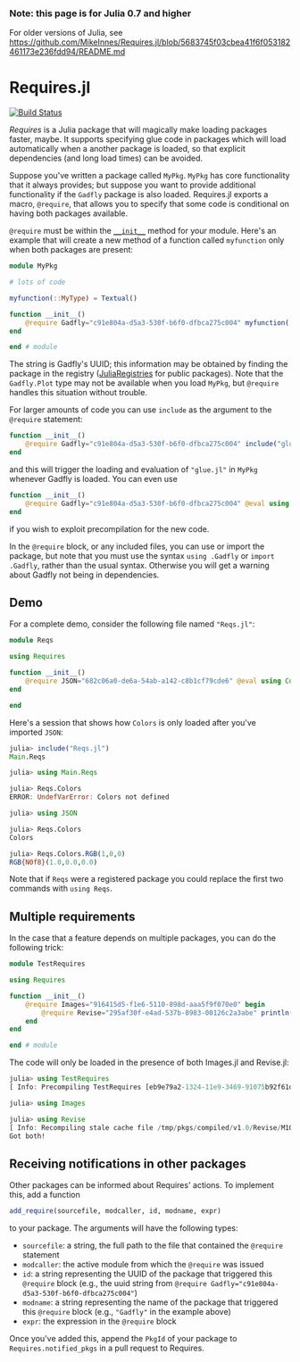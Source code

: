 ### Note: this page is for Julia 0.7 and higher

For older versions of Julia, see https://github.com/MikeInnes/Requires.jl/blob/5683745f03cbea41f6f053182461173e236fdd94/README.md

# Requires.jl

[![Build Status](https://travis-ci.org/MikeInnes/Requires.jl.svg?branch=master)](https://travis-ci.org/MikeInnes/Requires.jl)

*Requires* is a Julia package that will magically make loading packages
faster, maybe. It supports specifying glue code in packages which will
load automatically when a another package is loaded, so that explicit
dependencies (and long load times) can be avoided.

Suppose you've written a package called `MyPkg`. `MyPkg` has core functionality that it always provides;
but suppose you want to provide additional functionality if the `Gadfly` package is also loaded.
Requires.jl exports a macro, `@require`, that allows you to specify that some code is conditional on having both packages available.

`@require` must be within the [`__init__`](https://docs.julialang.org/en/v1/manual/modules/#Module-initialization-and-precompilation-1) method for your module.
Here's an example that will create a new method of a function called `myfunction` only when both packages are present:

```julia
module MyPkg

# lots of code

myfunction(::MyType) = Textual()

function __init__()
    @require Gadfly="c91e804a-d5a3-530f-b6f0-dfbca275c004" myfunction(::Gadfly.Plot) = Graphical()
end

end # module
```

The string is Gadfly's UUID; this information may be obtained
by finding the package in the registry ([JuliaRegistries](https://github.com/JuliaRegistries/General) for public packages).
Note that the `Gadfly.Plot` type may not be available when you load `MyPkg`, but `@require`
handles this situation without trouble.

For larger amounts of code you can use `include` as the argument to the `@require` statement:

```julia
function __init__()
    @require Gadfly="c91e804a-d5a3-530f-b6f0-dfbca275c004" include("glue.jl")
end
```

and this will trigger the loading and evaluation of `"glue.jl"` in `MyPkg` whenever Gadfly is loaded.
You can even use

```julia
function __init__()
    @require Gadfly="c91e804a-d5a3-530f-b6f0-dfbca275c004" @eval using MyGluePkg
end
```

if you wish to exploit precompilation for the new code.

In the `@require` block, or any included files, you can use or import the package, but note that you must use the syntax `using .Gadfly` or `import .Gadfly`, rather than the usual syntax. Otherwise you will get a warning about Gadfly not being in dependencies.

## Demo

For a complete demo, consider the following file named `"Reqs.jl"`:

```julia
module Reqs

using Requires

function __init__()
    @require JSON="682c06a0-de6a-54ab-a142-c8b1cf79cde6" @eval using Colors
end

end
```

Here's a session that shows how `Colors` is only loaded after you've imported `JSON`:

```julia
julia> include("Reqs.jl")
Main.Reqs

julia> using Main.Reqs

julia> Reqs.Colors
ERROR: UndefVarError: Colors not defined

julia> using JSON

julia> Reqs.Colors
Colors

julia> Reqs.Colors.RGB(1,0,0)
RGB{N0f8}(1.0,0.0,0.0)
```

Note that if `Reqs` were a registered package you could replace the first two commands with `using Reqs`.

## Multiple requirements

In the case that a feature depends on multiple packages, you can do the following trick:

```julia
module TestRequires

using Requires

function __init__()
    @require Images="916415d5-f1e6-5110-898d-aaa5f9f070e0" begin
        @require Revise="295af30f-e4ad-537b-8983-00126c2a3abe" println("Got both!")
    end
end

end # module
```

The code will only be loaded in the presence of both Images.jl and Revise.jl:

```julia
julia> using TestRequires
[ Info: Precompiling TestRequires [eb9e79a2-1324-11e9-3469-91075b92f61d]

julia> using Images

julia> using Revise
[ Info: Recompiling stale cache file /tmp/pkgs/compiled/v1.0/Revise/M1Qoh.ji for Revise [295af30f-e4ad-537b-8983-00126c2a3abe]
Got both!
```

## Receiving notifications in other packages

Other packages can be informed about Requires' actions. To implement this, add a function

```julia
add_require(sourcefile, modcaller, id, modname, expr)
```

to your package. The arguments will have the following types:

- `sourcefile`: a string, the full path to the file that contained the `@require` statement
- `modcaller`: the active module from which the `@require` was issued
- `id`: a string representing the UUID of the package that triggered this `@require` block (e.g.,
  the uuid string from `@require Gadfly="c91e804a-d5a3-530f-b6f0-dfbca275c004"`)
- `modname`: a string representing the name of the package that triggered this `@require` block
  (e.g., `"Gadfly"` in the example above)
- `expr`: the expression in the `@require` block

Once you've added this, append the `PkgId` of your package to `Requires.notified_pkgs`
in a pull request to Requires.
